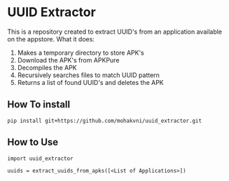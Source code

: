 # UUID Extractor

This is a repository created to extract UUID's from an application available on the appstore.
What it does:
1. Makes a temporary directory to store APK's
2. Download the APK's from APKPure
3. Decompiles the APK
4. Recursively searches files to match UUID pattern
5. Returns a list of found UUID's and deletes the APK

## How To install

```
pip install git+https://github.com/mohakvni/uuid_extractor.git
```

## How to Use

```
import uuid_extractor

uuids = extract_uuids_from_apks([<List of Applications>])
```